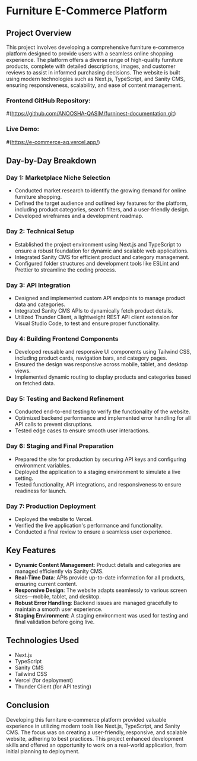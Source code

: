 # Furniture E-Commerce Platform

## Project Overview
This project involves developing a comprehensive furniture e-commerce platform designed to provide users with a seamless online shopping experience. The platform offers a diverse range of high-quality furniture products, complete with detailed descriptions, images, and customer reviews to assist in informed purchasing decisions. The website is built using modern technologies such as Next.js, TypeScript, and Sanity CMS, ensuring responsiveness, scalability, and ease of content management.

### Frontend GitHub Repository:
#(https://github.com/ANOOSHA-QASIM/furninest-documentation.git)

### Live Demo:
#(https://e-commerce-aq.vercel.app/)

## Day-by-Day Breakdown

### Day 1: Marketplace Niche Selection
- Conducted market research to identify the growing demand for online furniture shopping.
- Defined the target audience and outlined key features for the platform, including product categories, search filters, and a user-friendly design.
- Developed wireframes and a development roadmap.

### Day 2: Technical Setup
- Established the project environment using Next.js and TypeScript to ensure a robust foundation for dynamic and scalable web applications.
- Integrated Sanity CMS for efficient product and category management.
- Configured folder structures and development tools like ESLint and Prettier to streamline the coding process.

### Day 3: API Integration
- Designed and implemented custom API endpoints to manage product data and categories.
- Integrated Sanity CMS APIs to dynamically fetch product details.
- Utilized Thunder Client, a lightweight REST API client extension for Visual Studio Code, to test and ensure proper functionality.

### Day 4: Building Frontend Components
- Developed reusable and responsive UI components using Tailwind CSS, including product cards, navigation bars, and category pages.
- Ensured the design was responsive across mobile, tablet, and desktop views.
- Implemented dynamic routing to display products and categories based on fetched data.

### Day 5: Testing and Backend Refinement
- Conducted end-to-end testing to verify the functionality of the website.
- Optimized backend performance and implemented error handling for all API calls to prevent disruptions.
- Tested edge cases to ensure smooth user interactions.

### Day 6: Staging and Final Preparation
- Prepared the site for production by securing API keys and configuring environment variables.
- Deployed the application to a staging environment to simulate a live setting.
- Tested functionality, API integrations, and responsiveness to ensure readiness for launch.

### Day 7: Production Deployment
- Deployed the website to Vercel.
- Verified the live application's performance and functionality.
- Conducted a final review to ensure a seamless user experience.

## Key Features
- **Dynamic Content Management**: Product details and categories are managed efficiently via Sanity CMS.
- **Real-Time Data**: APIs provide up-to-date information for all products, ensuring current content.
- **Responsive Design**: The website adapts seamlessly to various screen sizes—mobile, tablet, and desktop.
- **Robust Error Handling**: Backend issues are managed gracefully to maintain a smooth user experience.
- **Staging Environment**: A staging environment was used for testing and final validation before going live.

## Technologies Used
- Next.js
- TypeScript
- Sanity CMS
- Tailwind CSS
- Vercel (for deployment)
- Thunder Client (for API testing)


## Conclusion
Developing this furniture e-commerce platform provided valuable experience in utilizing modern tools like Next.js, TypeScript, and Sanity CMS. The focus was on creating a user-friendly, responsive, and scalable website, adhering to best practices. This project enhanced development skills and offered an opportunity to work on a real-world application, from initial planning to deployment.



